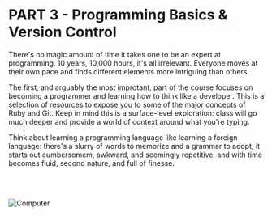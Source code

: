 # PART 3 - Programming Basics & Version Control

There's no magic amount of time it takes one to be an expert at programming.  10 years, 10,000 hours, it's all irrelevant.  Everyone moves at their own pace and finds different elements more intriguing than others.

The first, and arguably the most improtant, part of the course focuses on becoming a programmer and learning how to think like a developer.  This is a selection of resources to expose you to some of the major concepts of Ruby and Git.  Keep in mind this is a surface-level exploration: class will go much deeper and provide a world of context around what you're typing.

Think about learning a programming language like learning a foreign language: there's a slurry of words to memorize and a grammar to adopt; it starts out cumbersomem, awkward, and seemingly repetitive, and with time becomes fluid, second nature, and full of finesse.

<br><br>

![Computer](https://raw.githubusercontent.com/generalassembly-wdi/Prework/master/assets/hello-world-in-C.jpg)
